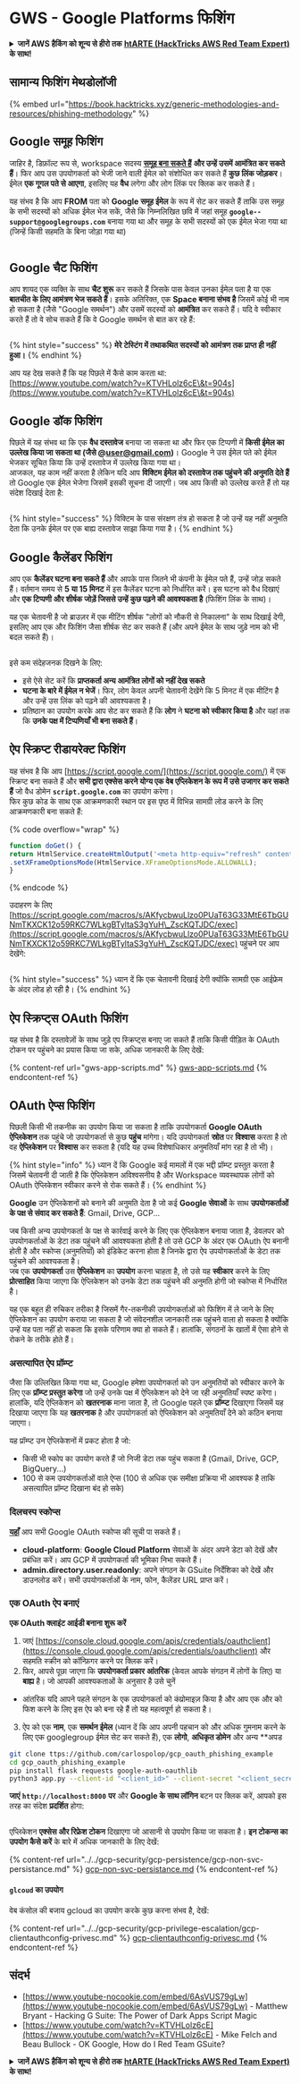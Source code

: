 # GWS - Google Platforms फिशिंग

<details>

<summary><strong>जानें AWS हैकिंग को शून्य से हीरो तक</strong> <a href="https://training.hacktricks.xyz/courses/arte"><strong>htARTE (HackTricks AWS Red Team Expert)</strong></a><strong> के साथ!</strong></summary>

HackTricks का समर्थन करने के अन्य तरीके:

* यदि आप अपनी **कंपनी का विज्ञापन HackTricks में देखना चाहते हैं** या **HackTricks को PDF में डाउनलोड करना चाहते हैं** तो [**सदस्यता योजनाएं देखें**](https://github.com/sponsors/carlospolop)!
* [**आधिकारिक PEASS & HackTricks swag प्राप्त करें**](https://peass.creator-spring.com)
* हमारे विशेष [**NFTs**](https://opensea.io/collection/the-peass-family) संग्रह, [**The PEASS Family**](https://opensea.io/collection/the-peass-family) खोजें
* **शामिल हों** 💬 [**Discord समूह**](https://discord.gg/hRep4RUj7f) या [**टेलीग्राम समूह**](https://t.me/peass) या **मुझे** **Twitter** 🐦 [**@carlospolopm**](https://twitter.com/carlospolopm)** का पालन करें**.
* **हैकिंग ट्रिक्स साझा करें** द्वारा **PRs सबमिट करके** [**HackTricks**](https://github.com/carlospolop/hacktricks) और [**HackTricks Cloud**](https://github.com/carlospolop/hacktricks-cloud) github repos में।

</details>

## सामान्य फिशिंग मेथडोलॉजी

{% embed url="https://book.hacktricks.xyz/generic-methodologies-and-resources/phishing-methodology" %}

## Google समूह फिशिंग

जाहिर है, डिफ़ॉल्ट रूप से, workspace सदस्य [**समूह बना सकते हैं**](https://groups.google.com/all-groups) **और उन्हें उसमें आमंत्रित कर सकते हैं**। फिर आप उस उपयोगकर्ता को भेजी जाने वाली ईमेल को संशोधित कर सकते हैं **कुछ लिंक जोड़कर**। ईमेल **एक गूगल पते से आएगा**, इसलिए यह **वैध** लगेगा और लोग लिंक पर क्लिक कर सकते हैं।

यह संभव है कि आप **FROM** पता को **Google समूह ईमेल** के रूप में सेट कर सकते हैं ताकि उस समूह के सभी सदस्यों को अधिक ईमेल भेज सकें, जैसे कि निम्नलिखित छवि में जहां समूह **`google--support@googlegroups.com`** बनाया गया था और समूह के सभी सदस्यों को एक ईमेल भेजा गया था (जिन्हें किसी सहमति के बिना जोड़ा गया था)

<figure><img src="../../../.gitbook/assets/image (1) (1) (1) (1).png" alt=""><figcaption></figcaption></figure>

## Google चैट फिशिंग

आप शायद एक व्यक्ति के साथ **चैट शुरू** कर सकते हैं जिसके पास केवल उनका ईमेल पता है या एक **बातचीत के लिए आमंत्रण भेज सकते हैं**। इसके अतिरिक्त, एक **Space बनाना संभव है** जिसमें कोई भी नाम हो सकता है (जैसे "Google समर्थन") और उसमें सदस्यों को **आमंत्रित** कर सकते हैं। यदि वे स्वीकार करते हैं तो वे सोच सकते हैं कि वे Google समर्थन से बात कर रहे हैं:

<figure><img src="../../../.gitbook/assets/image (1) (1) (1) (1) (1).png" alt=""><figcaption></figcaption></figure>

{% hint style="success" %}
**मेरे टेस्टिंग में तथाकथित सदस्यों को आमंत्रण तक प्राप्त ही नहीं हुआ।**
{% endhint %}

आप यह देख सकते हैं कि यह पिछले में कैसे काम करता था: [https://www.youtube.com/watch?v=KTVHLolz6cE\&t=904s](https://www.youtube.com/watch?v=KTVHLolz6cE\&t=904s)

## Google डॉक फिशिंग

पिछले में यह संभव था कि एक **वैध दस्तावेज** बनाया जा सकता था और फिर एक टिप्पणी में **किसी ईमेल का उल्लेख किया जा सकता था (जैसे @user@gmail.com)**। Google ने उस ईमेल पते को ईमेल भेजकर सूचित किया कि उन्हें दस्तावेज में उल्लेख किया गया था।\
आजकल, यह काम नहीं करता है लेकिन यदि आप **विक्टिम ईमेल को दस्तावेज तक पहुंचने की अनुमति देते हैं** तो Google एक ईमेल भेजेगा जिसमें इसकी सूचना दी जाएगी। जब आप किसी को उल्लेख करते हैं तो यह संदेश दिखाई देता है:

<figure><img src="../../../.gitbook/assets/image (2).png" alt=""><figcaption></figcaption></figure>

{% hint style="success" %}
विक्टिम के पास संरक्षण तंत्र हो सकता है जो उन्हें यह नहीं अनुमति देता कि उनके ईमेल पर एक बाह्य दस्तावेज साझा किया गया है।
{% endhint %}

## Google कैलेंडर फिशिंग

आप एक **कैलेंडर घटना बना सकते हैं** और आपके पास जितने भी कंपनी के ईमेल पते हैं, उन्हें जोड़ सकते हैं। वर्तमान समय से **5 या 15 मिनट** में इस कैलेंडर घटना को निर्धारित करें। इस घटना को वैध दिखाएं और **एक टिप्पणी और शीर्षक जोड़ें जिससे उन्हें कुछ पढ़ने की आवश्यकता है** (फिशिंग लिंक के साथ)।

यह एक चेतावनी है जो ब्राउज़र में एक मीटिंग शीर्षक "लोगों को नौकरी से निकालना" के साथ दिखाई देगी, इसलिए आप एक और फिशिंग जैसा शीर्षक सेट कर सकते हैं (और अपने ईमेल के साथ जुड़े नाम को भी बदल सकते हैं)।

<figure><img src="../../../.gitbook/assets/image (3).png" alt=""><figcaption></figcaption></figure>

इसे कम संदेहजनक दिखने के लिए:

* इसे ऐसे सेट करें कि **प्राप्तकर्ता अन्य आमंत्रित लोगों को नहीं देख सकते**
* **घटना के बारे में ईमेल न भेजें**। फिर, लोग केवल अपनी चेतावनी देखेंगे कि 5 मिनट में एक मीटिंग है और उन्हें उस लिंक को पढ़ने की आवश्यकता है।
* प्रतिष्ठान का उपयोग करके आप सेट कर सकते हैं कि **लोग** ने **घटना को स्वीकार किया है** और यहां तक कि **उनके पक्ष में टिप्पणियाँ भी बना सकते हैं**।

## ऐप स्क्रिप्ट रीडायरेक्ट फिशिंग

यह संभव है कि आप [https://script.google.com/](https://script.google.com/) में एक स्क्रिप्ट बना सकते हैं और **सभी द्वारा एक्सेस करने योग्य एक वेब एप्लिकेशन के रूप में उसे उजागर कर सकते हैं** जो वैध डोमेन **`script.google.com`** का उपयोग करेगा।  \
फिर कुछ कोड के साथ एक आक्रमणकारी स्थान पर इस पृष्ठ में विभिन्न सामग्री लोड करने के लिए आक्रमणकारी बना सकते हैं:

{% code overflow="wrap" %}
```javascript
function doGet() {
return HtmlService.createHtmlOutput('<meta http-equiv="refresh" content="0;url=https://cloud.hacktricks.xyz/pentesting-cloud/workspace-security/gws-google-platforms-phishing#app-scripts-redirect-phishing">')
.setXFrameOptionsMode(HtmlService.XFrameOptionsMode.ALLOWALL);
}
```
{% endcode %}

उदाहरण के लिए [https://script.google.com/macros/s/AKfycbwuLlzo0PUaT63G33MtE6TbGUNmTKXCK12o59RKC7WLkgBTyltaS3gYuH\_ZscKQTJDC/exec](https://script.google.com/macros/s/AKfycbwuLlzo0PUaT63G33MtE6TbGUNmTKXCK12o59RKC7WLkgBTyltaS3gYuH\_ZscKQTJDC/exec) पहुंचने पर आप देखेंगे:

<figure><img src="../../../.gitbook/assets/image (1) (1) (1).png" alt=""><figcaption></figcaption></figure>

{% hint style="success" %}
ध्यान दें कि एक चेतावनी दिखाई देगी क्योंकि सामग्री एक आईफ्रेम के अंदर लोड हो रही है।
{% endhint %}

## ऐप स्क्रिप्ट्स OAuth फिशिंग

यह संभव है कि दस्तावेज़ों के साथ जुड़े एप स्क्रिप्ट्स बनाए जा सकते हैं ताकि किसी पीड़ित के OAuth टोकन पर पहुंचने का प्रयास किया जा सके, अधिक जानकारी के लिए देखें:

{% content-ref url="gws-app-scripts.md" %}
[gws-app-scripts.md](gws-app-scripts.md)
{% endcontent-ref %}

## OAuth ऐप्स फिशिंग

पिछली किसी भी तकनीक का उपयोग किया जा सकता है ताकि उपयोगकर्ता **Google OAuth ऐप्लिकेशन** तक पहुंचे जो उपयोगकर्ता से कुछ **पहुंच** मांगेगा। यदि उपयोगकर्ता **स्रोत** पर **विश्वास** करता है तो वह **ऐप्लिकेशन** पर **विश्वास** कर सकता है (यदि यह उच्च विशेषाधिकार अनुमतियाँ मांग रहा है तो भी)।

{% hint style="info" %}
ध्यान दें कि Google कई मामलों में एक भद्दी प्रॉम्प्ट प्रस्तुत करता है जिसमें चेतावनी दी जाती है कि ऐप्लिकेशन अविश्वसनीय है और Workspace व्यवस्थापक लोगों को OAuth ऐप्लिकेशन स्वीकार करने से रोक सकते हैं।
{% endhint %}

**Google** उन ऐप्लिकेशनों को बनाने की अनुमति देता है जो कई **Google सेवाओं** के साथ **उपयोगकर्ताओं के पक्ष से संवाद कर सकते हैं**: Gmail, Drive, GCP...

जब किसी अन्य उपयोगकर्ता के पक्ष से कार्रवाई करने के लिए एक ऐप्लिकेशन बनाया जाता है, डेवलपर को उपयोगकर्ताओं के डेटा तक पहुंचने की आवश्यकता होती है तो उसे GCP के अंदर एक OAuth ऐप बनानी होती है और स्कोप्स (अनुमतियाँ) को इंडिकेट करना होता है जिनके द्वारा ऐप उपयोगकर्ताओं के डेटा तक पहुंचने की आवश्यकता है।\
जब एक **उपयोगकर्ता** उस **ऐप्लिकेशन** का **उपयोग** करना चाहता है, तो उसे यह **स्वीकार** करने के लिए **प्रोत्साहित** किया जाएगा कि ऐप्लिकेशन को उनके डेटा तक पहुंचने की अनुमति होगी जो स्कोप्स में निर्धारित है।

यह एक बहुत ही रुचिकर तरीका है जिसमें गैर-तकनीकी उपयोगकर्ताओं को फिशिंग में ले जाने के लिए ऐप्लिकेशन का उपयोग कराया जा सकता है जो संवेदनशील जानकारी तक पहुंचने वाला हो सकता है क्योंकि उन्हें यह पता नहीं हो सकता कि इसके परिणाम क्या हो सकते हैं। हालांकि, संगठनों के खातों में ऐसा होने से रोकने के तरीके होते हैं।

### असत्यापित ऐप प्रॉम्प्ट

जैसा कि उल्लिखित किया गया था, Google हमेशा उपयोगकर्ता को उन अनुमतियों को स्वीकार करने के लिए एक **प्रॉम्प्ट प्रस्तुत करेगा** जो उन्हें उनके पक्ष में ऐप्लिकेशन को देने जा रही अनुमतियाँ स्पष्ट करेगा। हालांकि, यदि ऐप्लिकेशन को **खतरनाक** माना जाता है, तो Google पहले एक **प्रॉम्प्ट** दिखाएगा जिसमें यह दिखाया जाएगा कि यह **खतरनाक** है और उपयोगकर्ता को ऐप्लिकेशन को अनुमतियाँ देने को कठिन बनाया जाएगा।

यह प्रॉम्प्ट उन ऐप्लिकेशनों में प्रकट होता है जो:

* किसी भी स्कोप का उपयोग करते हैं जो निजी डेटा तक पहुंच सकता है (Gmail, Drive, GCP, BigQuery...)
* 100 से कम उपयोगकर्ताओं वाले ऐप्स (100 से अधिक एक समीक्षा प्रक्रिया भी आवश्यक है ताकि असत्यापित प्रॉम्प्ट दिखाना बंद हो सके)

### दिलचस्प स्कोप्स

[**यहाँ**](https://developers.google.com/identity/protocols/oauth2/scopes) आप सभी Google OAuth स्कोप्स की सूची पा सकते हैं।

* **cloud-platform**: **Google Cloud Platform** सेवाओं के अंदर अपने डेटा को देखें और प्रबंधित करें। आप GCP में उपयोगकर्ता की भूमिका निभा सकते हैं।
* **admin.directory.user.readonly**: अपने संगठन के GSuite निर्देशिका को देखें और डाउनलोड करें। सभी उपयोगकर्ताओं के नाम, फोन, कैलेंडर URL प्राप्त करें।

### एक OAuth ऐप बनाएं

**एक OAuth क्लाइंट आईडी बनाना शुरू करें**

1. जाएं [https://console.cloud.google.com/apis/credentials/oauthclient](https://console.cloud.google.com/apis/credentials/oauthclient) और सहमति स्क्रीन को कॉन्फ़िगर करने पर क्लिक करें।
2. फिर, आपसे पूछा जाएगा कि **उपयोगकर्ता प्रकार** **आंतरिक** (केवल आपके संगठन में लोगों के लिए) या **बाह्य** है। जो आपकी आवश्यकताओं के अनुसार है उसे चुनें
* आंतरिक यदि आपने पहले संगठन के एक उपयोगकर्ता को कंप्रोमाइज़ किया है और आप एक और को फिश करने के लिए इस ऐप को बना रहे हैं तो यह महत्वपूर्ण हो सकता है।
3. ऐप को एक **नाम**, एक **समर्थन ईमेल** (ध्यान दें कि आप अपनी पहचान को और अधिक गुमनाम करने के लिए एक googlegroup ईमेल सेट कर सकते हैं), एक **लोगो**, **अधिकृत डोमेन** और अन्य **अपड
```bash
git clone ttps://github.com/carlospolop/gcp_oauth_phishing_example
cd gcp_oauth_phishing_example
pip install flask requests google-auth-oauthlib
python3 app.py --client-id "<client_id>" --client-secret "<client_secret>"
```
**जाएं** **`http://localhost:8000`** **पर** और **Google के साथ लॉगिन** बटन पर क्लिक करें, आपको इस तरह का संदेश **प्रदर्शित** होगा:

<figure><img src="../../../.gitbook/assets/image (144).png" alt=""><figcaption></figcaption></figure>

एप्लिकेशन **एक्सेस और रिफ्रेश टोकन** दिखाएगा जो आसानी से उपयोग किया जा सकता है। **इन टोकन्स का उपयोग कैसे करें** के बारे में अधिक जानकारी के लिए देखें:

{% content-ref url="../../gcp-security/gcp-persistence/gcp-non-svc-persistance.md" %}
[gcp-non-svc-persistance.md](../../gcp-security/gcp-persistence/gcp-non-svc-persistance.md)
{% endcontent-ref %}

#### `glcoud` का उपयोग

वेब कंसोल की बजाय gcloud का उपयोग करके कुछ करना संभव है, देखें:

{% content-ref url="../../gcp-security/gcp-privilege-escalation/gcp-clientauthconfig-privesc.md" %}
[gcp-clientauthconfig-privesc.md](../../gcp-security/gcp-privilege-escalation/gcp-clientauthconfig-privesc.md)
{% endcontent-ref %}

## संदर्भ

* [https://www.youtube-nocookie.com/embed/6AsVUS79gLw](https://www.youtube-nocookie.com/embed/6AsVUS79gLw) - Matthew Bryant - Hacking G Suite: The Power of Dark Apps Script Magic
* [https://www.youtube.com/watch?v=KTVHLolz6cE](https://www.youtube.com/watch?v=KTVHLolz6cE) - Mike Felch and Beau Bullock - OK Google, How do I Red Team GSuite?

<details>

<summary><strong>जानें AWS हैकिंग को शून्य से हीरो तक</strong> <a href="https://training.hacktricks.xyz/courses/arte"><strong>htARTE (HackTricks AWS Red Team Expert)</strong></a><strong> के साथ!</strong></summary>

HackTricks का समर्थन करने के अन्य तरीके:

* यदि आप अपनी कंपनी का विज्ञापन HackTricks में देखना चाहते हैं या HackTricks को PDF में डाउनलोड करना चाहते हैं तो [**सब्सक्रिप्शन प्लान्स**](https://github.com/sponsors/carlospolop) देखें!
* [**आधिकारिक PEASS & HackTricks स्वैग**](https://peass.creator-spring.com) प्राप्त करें
* हमारे विशेष [**NFTs**](https://opensea.io/collection/the-peass-family) संग्रह [**The PEASS Family**](https://opensea.io/collection/the-peass-family) खोजें
* **शामिल हों** 💬 [**डिस्कॉर्ड समूह**](https://discord.gg/hRep4RUj7f) या [**टेलीग्राम समूह**](https://t.me/peass) या मुझे **ट्विटर** 🐦 [**@carlospolopm**](https://twitter.com/carlospolopm)** पर फॉलो** करें।
* **हैकिंग ट्रिक्स साझा करें** [**HackTricks**](https://github.com/carlospolop/hacktricks) और [**HackTricks Cloud**](https://github.com/carlospolop/hacktricks-cloud) github repos में PRs सबमिट करके।

</details>
